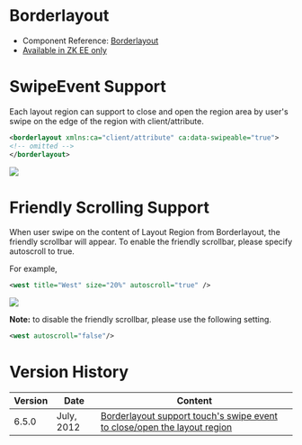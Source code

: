 

# Borderlayout

- Component Reference:
  [Borderlayout](ZK_Component_Reference/Layouts/Borderlayout)
- [Available in ZK EE only](http://www.zkoss.org/product/edition.dsp)

# SwipeEvent Support

Each layout region can support to close and open the region area by
user's swipe on the edge of the region with client/attribute.

``` xml
<borderlayout xmlns:ca="client/attribute" ca:data-swipeable="true">
<!-- omitted -->
</borderlayout>
```

![](images/Borderlayout_Tablet_Swipe_Example.png)

# Friendly Scrolling Support

When user swipe on the content of Layout Region from Borderlayout, the
friendly scrollbar will appear. To enable the friendly scrollbar, please
specify autoscroll to true.

For example,

``` xml
<west title="West" size="20%" autoscroll="true" />
```

![](images/Borderlayout_Tablet_Scrolling_Example.png)

**Note:** to disable the friendly scrollbar, please use the following
setting.

``` xml
<west autoscroll="false"/>
```

# Version History

| Version | Date       | Content                                                                                                             |
|---------|------------|---------------------------------------------------------------------------------------------------------------------|
| 6.5.0   | July, 2012 | [Borderlayout support touch's swipe event to close/open the layout region](http://tracker.zkoss.org/browse/ZK-1245) |


